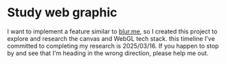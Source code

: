 # Study web graphic

I want to implement a feature similar to [blur.me](https://blur.me), so I created this project to explore and research the canvas and WebGL tech stack. this timeline I've committed to completing my research is 2025/03/16.
If you happen to stop by and see that I'm heading in the wrong direction, please help me out.
